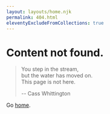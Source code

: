 ```yaml
---
layout: layouts/home.njk
permalink: 404.html
eleventyExcludeFromCollections: true
---
```

# Content not found.

> You step in the stream,  \
> but the water has moved on.  \
> This page is not here.
>
> -- Cass Whittington


Go <a href="/">home</a>.

<!--

Read more: https://www.11ty.dev/docs/quicktips/not-found/

This will work for both GitHub pages and Netlify:

* https://help.github.com/articles/creating-a-custom-404-page-for-your-github-pages-site/
* https://www.netlify.com/docs/redirects/#custom-404

-->
